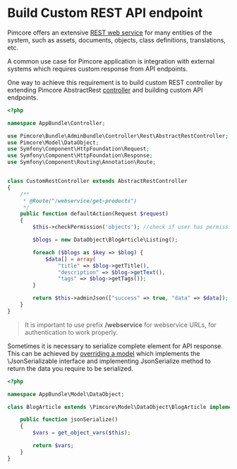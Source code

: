 # Build Custom REST API endpoint

Pimcore offers an extensive [REST web service](https://pimcore.com/docs/5.x/Development_Documentation/Web_Services/index.html) for many entities of the system, such as assets, documents, objects, class definitions, translations, etc.

A common use case for Pimcore application is integration with external systems which requires custom response from API endpoints.
 
One way to achieve this requirement is to build custom REST controller by extending Pimcore AbstractRest [controller](https://github.com/pimcore/pimcore/blob/master/bundles/AdminBundle/Controller/Rest/AbstractRestController.php) and building custom API endpoints.
```php 
<?php

namespace AppBundle\Controller;

use Pimcore\Bundle\AdminBundle\Controller\Rest\AbstractRestController;
use Pimcore\Model\DataObject;
use Symfony\Component\HttpFoundation\Request;
use Symfony\Component\HttpFoundation\Response;
use Symfony\Component\Routing\Annotation\Route;


class CustomRestController extends AbstractRestController
{
    /**
     * @Route("/webservice/get-products")
     */
    public function defaultAction(Request $request)
    {
        $this->checkPermission('objects'); //check if user has permission on objects

        $blogs = new DataObject\BlogArticle\Listing();

        foreach ($blogs as $key => $blog) {
            $data[] = array(
                "title" => $blog->getTitle(),
                "description" => $blog->getText(),
                "tags" => $blog->getTags());
        }

        return $this->adminJson(["success" => true, "data" => $data]);
    }
}

```
>It is important to use prefix **/webservice** for webservice URLs, for authentication to work properly.

Sometimes it is necessary to serialize complete element for API  response. This can be achieved by [overriding a model](https://pimcore.com/docs/5.x/Development_Documentation/Extending_Pimcore/Overriding_Models.html) which implements the \JsonSerializable interface and implementing JsonSerialize method to return the data you require to be serialized.
    
 ```php
 <?php
 
 namespace AppBundle\Model\DataObject;
 
 class BlogArticle extends \Pimcore\Model\DataObject\BlogArticle implements \JsonSerializable {
 
     public function jsonSerialize()
     {
         $vars = get_object_vars($this);
 
         return $vars;
     }
 }
 ```